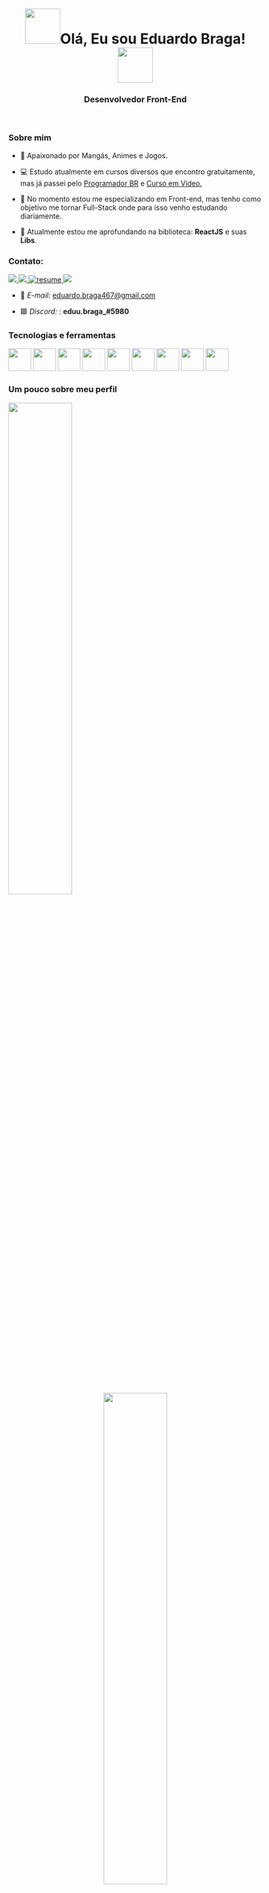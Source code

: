 <div>

  <h1 align="center"><img width="70px" src="https://user-images.githubusercontent.com/99041150/200137150-f25625c6-a91a-47a5-b2ef-d6b0f47d34b2.gif" />Olá, Eu sou Eduardo Braga! <img width="70px" src="https://user-images.githubusercontent.com/99041150/200137150-f25625c6-a91a-47a5-b2ef-d6b0f47d34b2.gif" /></h1>

</div>

<h3 align="center">Desenvolvedor Front-End</h3>

</br>

### Sobre mim

- 🎈 Apaixonado por Mangás, Animes e Jogos. 

- 💻 Estudo atualmente em cursos diversos que encontro gratuitamente, mas já passei pelo <a href="https://programadorbr.com/">Programador BR</a> e 
<a href="https://www.youtube.com/c/CursoemV%C3%ADdeo">Curso em Vídeo.</a>
- 🚀 No momento estou me especializando em Front-end, mas tenho como objetivo me tornar Full-Stack onde para isso venho estudando diariamente.

- 🌱 Atualmente estou me aprofundando na biblioteca: <b>ReactJS</b> e suas <b>Libs</b>.

### Contato:
<p >
  <a href="https://www.linkedin.com/in/eduardo-braga-aa0aa922b/">
    <img src="https://img.shields.io/badge/-Linkedin-%230077B5?style=for-the-badge&logo=linkedin&logoColor=white" >
  </a>
  <a href="https://t.me/EduBraga467">
    <img src="https://img.shields.io/badge/Telegram-2CA5E0?style=for-the-badge&logo=telegram&logoColor=white" >
  </a>
    <a href="https://eusoueduardobraga.netlify.app/">
    <img src="https://img.shields.io/badge/Portfólio-4285F4?style=for-the-badge&amp;logo=read-the-docs&amp;logoColor=white" alt="resume" >
  </a>
  <a href="https://api.whatsapp.com/qr/6OZPAS6DM4EJN1?autoload=1&app_absent=0">
    <img src="https://img.shields.io/badge/WhatsApp-25D366?style=for-the-badge&logo=whatsapp&logoColor=white" >
  </a>
</p>

- 📩 <i>E-mail:</i>  <a href="mailto:eduardo.braga467@gmail.com">eduardo.braga467@gmail.com</a>

- 🟪 <i>Discord: </i>: <b>eduu.braga_#5980</b>


### Tecnologias e ferramentas
<p >
  <img width="45px" src="https://cdn.jsdelivr.net/gh/devicons/devicon/icons/html5/html5-original.svg" />
  <img width="45px" src="https://cdn.jsdelivr.net/gh/devicons/devicon/icons/css3/css3-original.svg" />
  <img width="45px" src="https://cdn.jsdelivr.net/gh/devicons/devicon/icons/javascript/javascript-original.svg" />
  <img width="45px" src="https://cdn.jsdelivr.net/gh/devicons/devicon/icons/react/react-original.svg" />
  <img width="45px" src="https://user-images.githubusercontent.com/99041150/200138385-be96c992-3d53-4668-afe8-3b78cf42a2bd.png" />
  <img width="45px" src="https://cdn.jsdelivr.net/gh/devicons/devicon/icons/bootstrap/bootstrap-original.svg" />
  <img width="45px" src="https://cdn.jsdelivr.net/gh/devicons/devicon/icons/git/git-original.svg" />
  <img width="45px" src="https://cdn.jsdelivr.net/gh/devicons/devicon/icons/figma/figma-original.svg" />
  <img width="45px" src="https://user-images.githubusercontent.com/99041150/200138469-21b60dea-469b-47b3-a6f8-6fbcc5b6cf00.png" />
</p>


### Um pouco sobre meu perfil
<div>

  <p align="left" > <img width="50%" src="https://github-readme-stats.vercel.app/api?username=EduuBraga&show_icons=true&theme=tokyonight"></p>
  
  <p align="center"> <img  width="50%" align="center" src="https://github-readme-stats.vercel.app/api/top-langs/?username=EduuBraga&layout=compact&theme=tokyonight"> </p>            
  
  <p align="right"> <img width="50%" src="https://github-readme-streak-stats.herokuapp.com/?user=EduuBraga&theme=tokyonight" alt="EduuBraga"> </p>
  
</div>
